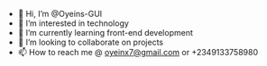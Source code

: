 - 👋 Hi, I’m @Oyeins-GUI
- 👀 I’m interested in technology
- 🌱 I’m currently learning front-end development
- 💞️ I’m looking to collaborate on projects
- 📫 How to reach me @ oyeinx7@gmail.com or +2349133758980

<!---
Oyeins-GUI/Oyeins-GUI is a ✨ special ✨ repository because its `README.md` (this file) appears on your GitHub profile.
You can click the Preview link to take a look at your changes.
--->
